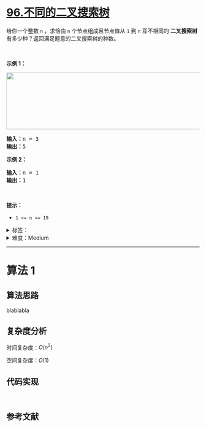 # [96.不同的二叉搜索树](https://leetcode.cn/problems/unique-binary-search-trees/)

<p>给你一个整数 <code>n</code> ，求恰由 <code>n</code> 个节点组成且节点值从 <code>1</code> 到 <code>n</code> 互不相同的 <strong>二叉搜索树</strong> 有多少种？返回满足题意的二叉搜索树的种数。</p>

<p> </p>

<p><strong>示例 1：</strong></p>
<img alt="" src="https://assets.leetcode.com/uploads/2021/01/18/uniquebstn3.jpg" style="width: 600px; height: 148px;" />
<pre>
<strong>输入：</strong>n = 3
<strong>输出：</strong>5
</pre>

<p><strong>示例 2：</strong></p>

<pre>
<strong>输入：</strong>n = 1
<strong>输出：</strong>1
</pre>

<p> </p>

<p><strong>提示：</strong></p>

<ul>
	<li><code>1 <= n <= 19</code></li>
</ul>

<details>
<summary>标签：</summary>
['树', '二叉搜索树', '数学', '动态规划', '二叉树']
</details>

<details>
<summary>难度：Medium</summary>
喜欢：1926
</details>

---

# 算法 1

## 算法思路

blablabla

## 复杂度分析

时间复杂度：$O(n^2)$

空间复杂度：$O(1)$

## 代码实现

```cpp []

```

```java []

```

## 参考文献
